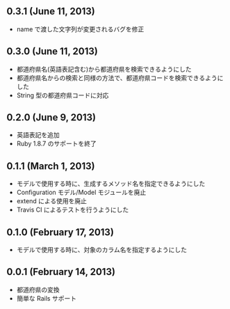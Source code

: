 ## 0.3.1 (June 11, 2013) ##

* name で渡した文字列が変更されるバグを修正

## 0.3.0 (June 11, 2013) ##

* 都道府県名(英語表記含む)から都道府県を検索できるようにした
* 都道府県名からの検索と同様の方法で、都道府県コードを検索できるようにした
* String 型の都道府県コードに対応

## 0.2.0 (June 9, 2013) ##

* 英語表記を追加
* Ruby 1.8.7 のサポートを終了

## 0.1.1 (March 1, 2013) ##

* モデルで使用する時に、生成するメソッド名を指定できるようにした
* Configuration モデル/Model モジュールを廃止
* extend による使用を廃止
* Travis CI によるテストを行うようにした

## 0.1.0 (February 17, 2013) ##

* モデルで使用する時に、対象のカラム名を指定するようにした

## 0.0.1 (February 14, 2013) ##

* 都道府県の変換
* 簡単な Rails サポート
